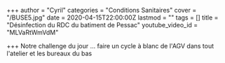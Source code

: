 +++
author = "Cyril"
categories = "Conditions Sanitaires"
cover = "/BUSE5.jpg"
date = 2020-04-15T22:00:00Z
lastmod = ""
tags = []
title = "Désinfection du RDC du batiment de Pessac"
youtube_video_id = "MLVaRtWmVdM"

+++
Notre challenge du jour ... faire un cycle à blanc de l'AGV dans tout l'atelier et les bureaux du bas
